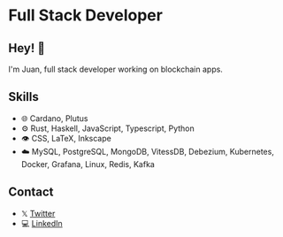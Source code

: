 # Full Stack Developer

## Hey! 👋

I'm Juan, full stack developer working on blockchain apps.

## Skills

- 🌐 Cardano, Plutus
- ⚙️ Rust, Haskell, JavaScript, Typescript, Python
- 👁️ CSS, LaTeX, Inkscape
- ☁️ MySQL, PostgreSQL, MongoDB, VitessDB, Debezium, Kubernetes, Docker, Grafana, Linux, Redis, Kafka

## Contact

- 𝕏 [Twitter](https://twitter.com/Pairfy_io)
- 💻 [LinkedIn](https://www.linkedin.com/in/jcr1/)
